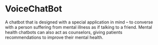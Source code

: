 # VoiceChatBot
A chatbot that is designed with a special application in mind – to converse with a person suffering from mental illness as if talking to a friend. Mental health chatbots can also act as counselors, giving patients recommendations to improve their mental health.
